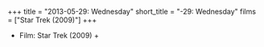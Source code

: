 +++
title = "2013-05-29: Wednesday"
short_title = "-29: Wednesday"
films = ["Star Trek (2009)"]
+++


* Film: Star Trek (2009) +
